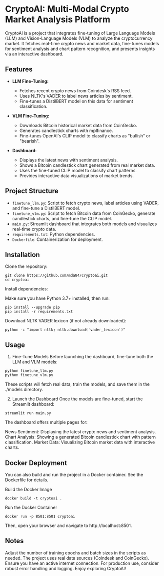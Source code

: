 # CryptoAI: Multi-Modal Crypto Market Analysis Platform

CryptoAI is a project that integrates fine-tuning of Large Language Models (LLM) and Vision-Language Models (VLM) to analyze the cryptocurrency market. It fetches real-time crypto news and market data, fine-tunes models for sentiment analysis and chart pattern recognition, and presents insights via an interactive dashboard.

## Features

- **LLM Fine-Tuning:**  
  - Fetches recent crypto news from Coindesk's RSS feed.
  - Uses NLTK's VADER to label news articles by sentiment.
  - Fine-tunes a DistilBERT model on this data for sentiment classification.

- **VLM Fine-Tuning:**  
  - Downloads Bitcoin historical market data from CoinGecko.
  - Generates candlestick charts with mplfinance.
  - Fine-tunes OpenAI's CLIP model to classify charts as "bullish" or "bearish".

- **Dashboard:**  
  - Displays the latest news with sentiment analysis.
  - Shows a Bitcoin candlestick chart generated from real market data.
  - Uses the fine-tuned CLIP model to classify chart patterns.
  - Provides interactive data visualizations of market trends.

## Project Structure

- `finetune_llm.py`: Script to fetch crypto news, label articles using VADER, and fine-tune a DistilBERT model.
- `finetune_vlm.py`: Script to fetch Bitcoin data from CoinGecko, generate candlestick charts, and fine-tune the CLIP model.
- `main.py`: Streamlit dashboard that integrates both models and visualizes real-time crypto data.
- `requirements.txt`: Python dependencies.
- `Dockerfile`: Containerization for deployment.

## Installation

Clone the repository:
```   
git clone https://github.com/mda84/cryptoai.git
cd cryptoai
```

Install dependencies:

Make sure you have Python 3.7+ installed, then run:
```   
pip install --upgrade pip
pip install -r requirements.txt
```   

Download NLTK VADER lexicon (if not already downloaded):
```   
python -c "import nltk; nltk.download('vader_lexicon')"
```   

## Usage
1. Fine-Tune Models
Before launching the dashboard, fine-tune both the LLM and VLM models:
```   
python finetune_llm.py
python finetune_vlm.py
```   
These scripts will fetch real data, train the models, and save them in the ./models directory.

2. Launch the Dashboard
Once the models are fine-tuned, start the Streamlit dashboard:
```   
streamlit run main.py
```   

The dashboard offers multiple pages for:

News Sentiment: Displaying the latest crypto news and sentiment analysis.
Chart Analysis: Showing a generated Bitcoin candlestick chart with pattern classification.
Market Data: Visualizing Bitcoin market data with interactive charts.

## Docker Deployment
You can also build and run the project in a Docker container. See the Dockerfile for details.

Build the Docker Image
```   
docker build -t cryptoai .
```   

Run the Docker Container
```   
docker run -p 8501:8501 cryptoai
```   
Then, open your browser and navigate to http://localhost:8501.

## Notes
Adjust the number of training epochs and batch sizes in the scripts as needed.
The project uses real data sources (Coindesk and CoinGecko). Ensure you have an active internet connection.
For production use, consider robust error handling and logging.
Enjoy exploring CryptoAI!